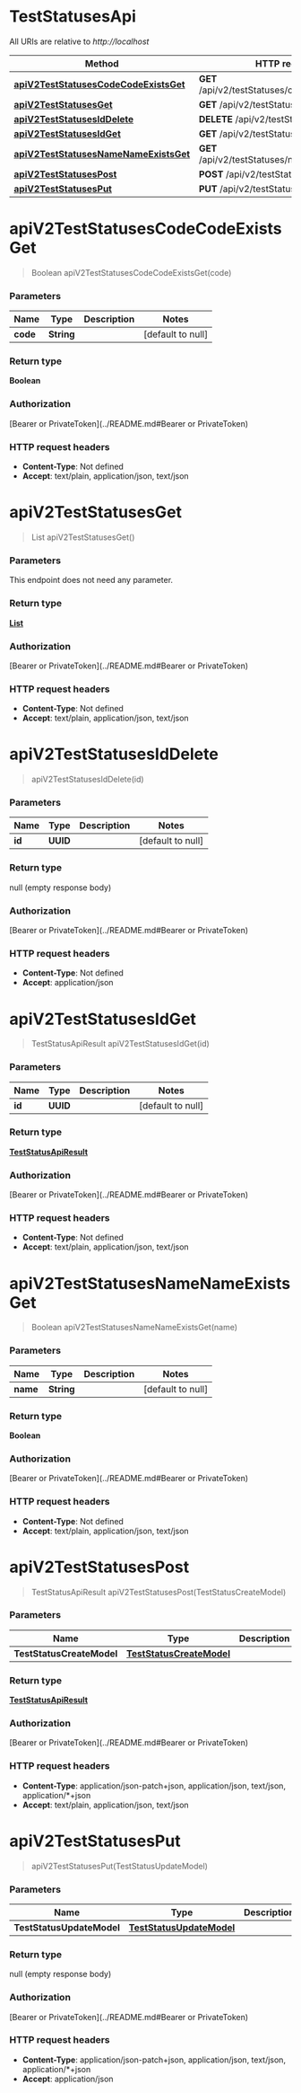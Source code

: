 # TestStatusesApi

All URIs are relative to *http://localhost*

| Method | HTTP request | Description |
|------------- | ------------- | -------------|
| [**apiV2TestStatusesCodeCodeExistsGet**](TestStatusesApi.md#apiV2TestStatusesCodeCodeExistsGet) | **GET** /api/v2/testStatuses/code/{code}/exists |  |
| [**apiV2TestStatusesGet**](TestStatusesApi.md#apiV2TestStatusesGet) | **GET** /api/v2/testStatuses |  |
| [**apiV2TestStatusesIdDelete**](TestStatusesApi.md#apiV2TestStatusesIdDelete) | **DELETE** /api/v2/testStatuses/{id} |  |
| [**apiV2TestStatusesIdGet**](TestStatusesApi.md#apiV2TestStatusesIdGet) | **GET** /api/v2/testStatuses/{id} |  |
| [**apiV2TestStatusesNameNameExistsGet**](TestStatusesApi.md#apiV2TestStatusesNameNameExistsGet) | **GET** /api/v2/testStatuses/name/{name}/exists |  |
| [**apiV2TestStatusesPost**](TestStatusesApi.md#apiV2TestStatusesPost) | **POST** /api/v2/testStatuses |  |
| [**apiV2TestStatusesPut**](TestStatusesApi.md#apiV2TestStatusesPut) | **PUT** /api/v2/testStatuses |  |


<a name="apiV2TestStatusesCodeCodeExistsGet"></a>
# **apiV2TestStatusesCodeCodeExistsGet**
> Boolean apiV2TestStatusesCodeCodeExistsGet(code)



### Parameters

|Name | Type | Description  | Notes |
|------------- | ------------- | ------------- | -------------|
| **code** | **String**|  | [default to null] |

### Return type

**Boolean**

### Authorization

[Bearer or PrivateToken](../README.md#Bearer or PrivateToken)

### HTTP request headers

- **Content-Type**: Not defined
- **Accept**: text/plain, application/json, text/json

<a name="apiV2TestStatusesGet"></a>
# **apiV2TestStatusesGet**
> List apiV2TestStatusesGet()



### Parameters
This endpoint does not need any parameter.

### Return type

[**List**](../Models/TestStatusApiResult.md)

### Authorization

[Bearer or PrivateToken](../README.md#Bearer or PrivateToken)

### HTTP request headers

- **Content-Type**: Not defined
- **Accept**: text/plain, application/json, text/json

<a name="apiV2TestStatusesIdDelete"></a>
# **apiV2TestStatusesIdDelete**
> apiV2TestStatusesIdDelete(id)



### Parameters

|Name | Type | Description  | Notes |
|------------- | ------------- | ------------- | -------------|
| **id** | **UUID**|  | [default to null] |

### Return type

null (empty response body)

### Authorization

[Bearer or PrivateToken](../README.md#Bearer or PrivateToken)

### HTTP request headers

- **Content-Type**: Not defined
- **Accept**: application/json

<a name="apiV2TestStatusesIdGet"></a>
# **apiV2TestStatusesIdGet**
> TestStatusApiResult apiV2TestStatusesIdGet(id)



### Parameters

|Name | Type | Description  | Notes |
|------------- | ------------- | ------------- | -------------|
| **id** | **UUID**|  | [default to null] |

### Return type

[**TestStatusApiResult**](../Models/TestStatusApiResult.md)

### Authorization

[Bearer or PrivateToken](../README.md#Bearer or PrivateToken)

### HTTP request headers

- **Content-Type**: Not defined
- **Accept**: text/plain, application/json, text/json

<a name="apiV2TestStatusesNameNameExistsGet"></a>
# **apiV2TestStatusesNameNameExistsGet**
> Boolean apiV2TestStatusesNameNameExistsGet(name)



### Parameters

|Name | Type | Description  | Notes |
|------------- | ------------- | ------------- | -------------|
| **name** | **String**|  | [default to null] |

### Return type

**Boolean**

### Authorization

[Bearer or PrivateToken](../README.md#Bearer or PrivateToken)

### HTTP request headers

- **Content-Type**: Not defined
- **Accept**: text/plain, application/json, text/json

<a name="apiV2TestStatusesPost"></a>
# **apiV2TestStatusesPost**
> TestStatusApiResult apiV2TestStatusesPost(TestStatusCreateModel)



### Parameters

|Name | Type | Description  | Notes |
|------------- | ------------- | ------------- | -------------|
| **TestStatusCreateModel** | [**TestStatusCreateModel**](../Models/TestStatusCreateModel.md)|  | [optional] |

### Return type

[**TestStatusApiResult**](../Models/TestStatusApiResult.md)

### Authorization

[Bearer or PrivateToken](../README.md#Bearer or PrivateToken)

### HTTP request headers

- **Content-Type**: application/json-patch+json, application/json, text/json, application/*+json
- **Accept**: text/plain, application/json, text/json

<a name="apiV2TestStatusesPut"></a>
# **apiV2TestStatusesPut**
> apiV2TestStatusesPut(TestStatusUpdateModel)



### Parameters

|Name | Type | Description  | Notes |
|------------- | ------------- | ------------- | -------------|
| **TestStatusUpdateModel** | [**TestStatusUpdateModel**](../Models/TestStatusUpdateModel.md)|  | [optional] |

### Return type

null (empty response body)

### Authorization

[Bearer or PrivateToken](../README.md#Bearer or PrivateToken)

### HTTP request headers

- **Content-Type**: application/json-patch+json, application/json, text/json, application/*+json
- **Accept**: application/json

